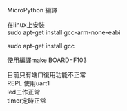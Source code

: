 MicroPython 
編譯

在linux上安裝  
sudo apt-get install gcc-arm-none-eabi  

sudo apt-get install gcc  

使用編譯make BOARD=F103  

目前只有端口復用功能不正常  
REPL 使用uart1  
led工作正常  
timer定時正常  

